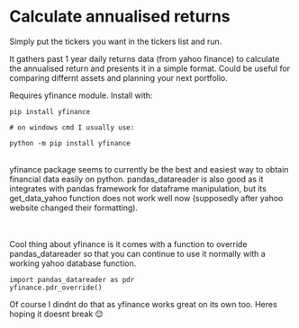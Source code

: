 # Calculate annualised returns
Simply put the tickers you want in the tickers list and run.

It gathers past 1 year daily returns data (from yahoo finance) to calculate the annualised return and presents it in a simple format. Could be useful for comparing differnt assets and planning your next portfolio.



Requires yfinance module. Install with:
```
pip install yfinance

# on windows cmd I usually use:

python -m pip install yfinance
```
<br/>
yfinance package seems to currently be the best and easiest way to obtain financial data easily on python. pandas_datareader is also good as it integrates with pandas framework for dataframe manipulation, but its get_data_yahoo function does not work well now (supposedly after yahoo website changed their formatting). 

<br/><br/>
Cool thing about yfinance is it comes with a function to override pandas_datareader so that you can continue to use it normally with a working yahoo database function. 

```
import pandas_datareader as pdr
yfinance.pdr_override()
```

Of course I dindnt do that as yfinance works great on its own too. Heres hoping it doesnt break 😌
